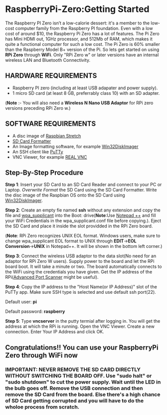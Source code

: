 # RaspberryPi-Zero:Getting Started
  The Raspberry PI Zero isn’t a low-calorie dessert: it's a member to the low-cost computer family from the Raspberry PI foundation. Even with a low cost of around $10, the Raspberry Pi Zero has a lot of features. The Pi Zero has Mini HDMI out, 1GHz processor, and 512Mb of RAM, which makes it quite a functional computer for such a low cost. The Pi Zero is 60% smaller than the Raspberry Model B+ version of the Pi. So lets get started on using **RPi Zero** through **WiFi**. Only "RPi Zero w" or later versions have an internal wireless LAN and Bluetooth Connectivity.
  
## HARDWARE REQUIREMENTS

* Raspberry PI zero (including at least USB adapater and power supply).
* 1 micro SD card (at least 8 GB, preferrably class 10) with an SD adapter.

(**Note** :- You will also need a **Wireless N Nano USB Adaptor** for RPi zero versions preceding RPi Zero w.)


## SOFTWARE REQUIREMENTS
* A disc image of [Raspbian Stretch](https://www.raspberrypi.org/downloads/raspbian/)
* [SD Card Formatter](https://www.sdcard.org/downloads/formatter/)
* An Image formatting software, for example [Win32DiskImager](https://sourceforge.net/projects/win32diskimager/)
* An SSH client like [PuTTy](https://www.putty.org/)
* VNC Viewer, for example [REAL VNC](https://www.realvnc.com/en/connect/download/viewer/)

## Step-By-Step Procedure

**Step 1**: Insert your SD Card to an SD Card Reader and connect to your PC or Laptop. *Overwrite Format* the SD Card using the SD Card Formatter. Write the disc image of the Raspbian OS onto the SD Card using [Win32DiskImager](https://sourceforge.net/projects/win32diskimager/).

**Step 2**: Create an empty fie named **ssh** without any extension and copy the file and [wpa_supplicant](wpa_supplicant.conf) into the Boot: drive(**Note**:Use [Notepad ++](https://github.com/SwaroopPK/RaspberryPi-Zero-Getting-Started/tree/master/Software/npp.7.6.6.Installer.x64.exe) and fill your WiFi Credentials in the wpa_supplicant.conf file before copying.). Eject the SD Card and place it inside the slot providded in the RPi Zero board.

(**Note**: RPi Zero recognizes UNIX EOL format. Windows users, make sure to change wpa_supplicant EOL format to UNIX through **EDIT**->**EOL Conversion**->**UNIX** in Notepad++. It will be shown in the bottom left corner.)

**Step 3**: Connect the wireless USB adaptor to the data slot(No need for an adaptor for RPi Zero W users). Supply power to the board and let the RPi board boot. It will take a minute or two. The board automatically connects to the WiFi using the credentials you have given. Get the IP address of the RPi([Advanced Port Scanner](https://github.com/SwaroopPK/RaspberryPi-Zero-Getting-Started/tree/master/Software/Advanced_Port_Scanner_2.5.3869.exe) might be useful).

**Step 4**: Copy the IP address to the "Host Name(or IP Address)" slot of the PuTTy app. Make sure SSH type is selected and use default ssh port(22).

Default user: **pi**

Default password: **raspberry**

**Step 5**: Type **vncserver** in the putty termial after logging in. You will get the address at which the RPi is running. Open the VNC Viewer. Create a new connection. Enter Your IP Address and click OK. 

## Congratulations!! You can use your RaspberryPi Zero through WiFi now


###  IMPORTANT: NEVER REMOVE THE SD CARD DIRECTLY WITHOUT SWITCHING THE BOARD OFF. Use "sudo halt" or "sudo shutdown" to cut the power supply. Wait until the LED in the bulb goes off. Remove the USB connection and then remove the SD Card from the board. Else there's a high chance of SD Card getting corrupted and you will have to do the wholoe process from scratch.

